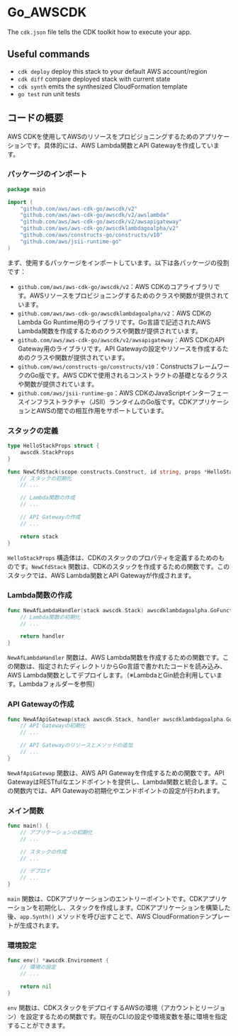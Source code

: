 #  Go_AWSCDK

The `cdk.json` file tells the CDK toolkit how to execute your app.

## Useful commands

 * `cdk deploy`      deploy this stack to your default AWS account/region
 * `cdk diff`        compare deployed stack with current state
 * `cdk synth`       emits the synthesized CloudFormation template
 * `go test`         run unit tests



## コードの概要

AWS CDKを使用してAWSのリソースをプロビジョニングするためのアプリケーションです。具体的には、AWS Lambda関数とAPI Gatewayを作成しています。

### パッケージのインポート

```go
package main

import (
    "github.com/aws/aws-cdk-go/awscdk/v2"
    "github.com/aws/aws-cdk-go/awscdk/v2/awslambda"
    "github.com/aws/aws-cdk-go/awscdk/v2/awsapigateway"
    "github.com/aws/aws-cdk-go/awscdklambdagoalpha/v2"
    "github.com/aws/constructs-go/constructs/v10"
    "github.com/aws/jsii-runtime-go"
)
```

まず、使用するパッケージをインポートしています。以下は各パッケージの役割です：

- `github.com/aws/aws-cdk-go/awscdk/v2`：AWS CDKのコアライブラリです。AWSリソースをプロビジョニングするためのクラスや関数が提供されています。
- `github.com/aws/aws-cdk-go/awscdklambdagoalpha/v2`：AWS CDKのLambda Go Runtime用のライブラリです。Go言語で記述されたAWS Lambda関数を作成するためのクラスや関数が提供されています。
- `github.com/aws/aws-cdk-go/awscdk/v2/awsapigateway`：AWS CDKのAPI Gateway用のライブラリです。API Gatewayの設定やリソースを作成するためのクラスや関数が提供されています。
- `github.com/aws/constructs-go/constructs/v10`：ConstructsフレームワークのGo版です。AWS CDKで使用されるコンストラクトの基礎となるクラスや関数が提供されています。
- `github.com/aws/jsii-runtime-go`：AWS CDKのJavaScriptインターフェースインフラストラクチャ（JSII）ランタイムのGo版です。CDKアプリケーションとAWSの間での相互作用をサポートしています。



### スタックの定義

```go
type HelloStackProps struct {
    awscdk.StackProps
}

func NewCfdStack(scope constructs.Construct, id string, props *HelloStackProps) awscdk.Stack {
    // スタックの初期化
    // ...

    // Lambda関数の作成
    // ...

    // API Gatewayの作成
    // ...

    return stack
}
```

`HelloStackProps` 構造体は、CDKのスタックのプロパティを定義するためのものです。`NewCfdStack` 関数は、CDKのスタックを作成するための関数です。このスタックでは、AWS Lambda関数とAPI Gatewayが作成されます。



### Lambda関数の作成

```go
func NewAfLambdaHandler(stack awscdk.Stack) awscdklambdagoalpha.GoFunction {
    // Lambda関数の初期化
    // ...

    return handler
}
```

`NewAfLambdaHandler` 関数は、AWS Lambda関数を作成するための関数です。この関数は、指定されたディレクトリからGo言語で書かれたコードを読み込み、AWS Lambda関数としてデプロイします。（※LambdaとGin統合利用しています。Lambdaフォルダーを参照）



### API Gatewayの作成

```go
func NewAfApiGatewap(stack awscdk.Stack, handler awscdklambdagoalpha.GoFunction) {
    // API Gatewayの初期化
    // ...

    // API Gatewayのリソースとメソッドの追加
    // ...
}
```

`NewAfApiGatewap` 関数は、AWS API Gatewayを作成するための関数です。API GatewayはRESTfulなエンドポイントを提供し、Lambda関数と統合します。この関数内では、API Gatewayの初期化やエンドポイントの設定が行われます。



### メイン関数

```go
func main() {
    // アプリケーションの初期化
    // ...

    // スタックの作成
    // ...

    // デプロイ
    // ...
}
```

`main` 関数は、CDKアプリケーションのエントリーポイントです。CDKアプリケーションを初期化し、スタックを作成します。CDKアプリケーションを構築した後、`app.Synth()` メソッドを呼び出すことで、AWS CloudFormationテンプレートが生成されます。



### 環境設定

```go
func env() *awscdk.Environment {
    // 環境の設定
    // ...

    return nil
}
```

`env` 関数は、CDKスタックをデプロイするAWSの環境（アカウントとリージョン）を設定するための関数です。現在のCLIの設定や環境変数を基に環境を指定することができます。